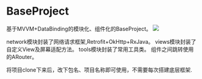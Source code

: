 # BaseProject
基于MVVM+DataBinding的模块化、组件化的BaseProject。
![](https://images.pexels.com/photos/450035/pexels-photo-450035.jpeg?auto=compress&cs=tinysrgb&dpr=1&w=500)

network模块封装了网络请求框架,Retrofit+OkHttp+RxJava。
views模块封装了自定义View及屏幕适配方法。
tools模块封装了常用工具类。
组件之间跳转使用的ARouter。

将项目clone下来后，改下包名、项目名称即可使用，不需要每次搭建底层框架.
